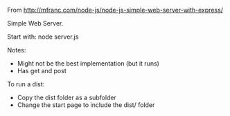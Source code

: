 From http://mfranc.com/node-js/node-js-simple-web-server-with-express/

Simple Web Server.

Start with:
node server.js

Notes:
- Might not be the best implementation (but it runs)
- Has get and post

To run a dist:
- Copy the dist folder as a subfolder
- Change the start page to include the dist/ folder
